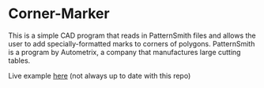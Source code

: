Corner-Marker
=============

This is a simple CAD program that reads in PatternSmith files and allows the user to add specially-formatted marks to corners of polygons. PatternSmith is a program by Autometrix, a company that manufactures large cutting tables.

Live example [here](https://www.aircraftcovers.com/corner_marker) (not always up to date with this repo)